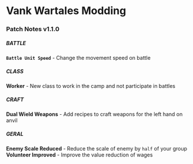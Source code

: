 # Vank Wartales Modding

### Patch Notes v1.1.0

##### BATTLE
**`Battle Unit Speed`** - Change the movement speed on battle

##### CLASS
**Worker** - New class to work in the camp and not participate in battles

##### CRAFT
**Dual Wield Weapons** - Add recipes to craft weapons for the left hand on anvil

##### GERAL
**Enemy Scale Reduced** - Reduce the scale of enemy by `half` of your group
**Volunteer Improved** - Improve the value reduction of wages
